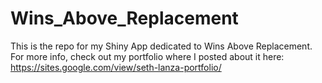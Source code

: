 # Wins_Above_Replacement
 This is the repo for my Shiny App dedicated to Wins Above Replacement. For more info, check out my portfolio where I posted about it here: https://sites.google.com/view/seth-lanza-portfolio/
